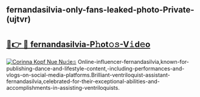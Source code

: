 ## fernandasilvia-only-fans​-leaked-photo​-Private-(ujtvr)


# <h2><a href="https://mediaupload.pro?title=fernandasilvia&ref=git">🔗👉 🔴 fernandasilvia-P𝚑ot𝚘𝚜-V𝚒d𝚎o</a></h2>

[![Corinna Kopf Nue Nu𝚍e𝚜](https://i.imgur.com/0qMVB7G.gif)](https://mediaupload.pro?title=fernandasilvia&ref=git)
Online-influencer-fernandasilvia,known-for-publishing-dance-and-lifestyle-content,-including-performances-and-vlogs-on-social-media-platforms.Brilliant-ventriloquist-assistant-fernandasilvia,celebrated-for-their-exceptional-abilities-and-accomplishments-in-assisting-ventriloquists.  